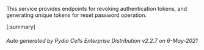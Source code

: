 






This service provides endpoints for revoking authentication tokens, and generating unique tokens for reset password operation.

[:summary]

###### Auto generated by Pydio Cells Enterprise Distribution v2.2.7 on 6-May-2021
